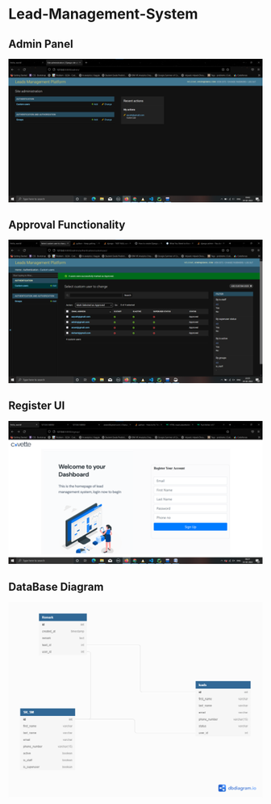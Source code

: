 # Lead-Management-System

## Admin Panel
![img_2.png](img_2.png)

## Approval Functionality
![img_3.png](img_3.png)

## Register UI
![register.png](img_1.png)

## DataBase Diagram
![img.png](img.png)
